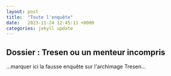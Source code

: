 ```yaml
---
layout: post
title:  "Toute l'enquête"
date:   2023-11-24 12:45:11 +0000
categories: jekyll update
---
```


## Dossier : Tresen ou un menteur incompris

...marquer ici la fausse enquête sur l'archimage Tresen...